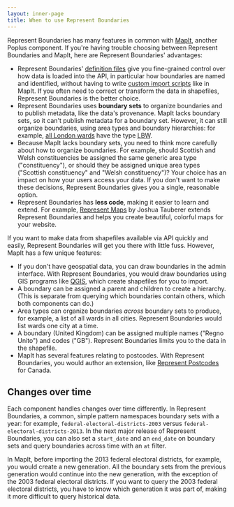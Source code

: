 ```yaml
---
layout: inner-page
title: When to use Represent Boundaries
---
```


Represent Boundaries has many features in common with [MapIt](http://mapit.poplus.org/), another Poplus component. If you're having trouble choosing between Represent Boundaries and MapIt, here are Represent Boundaries' advantages:

* Represent Boundaries' <a href="{{ site.baseurl }}/docs/import/">definition files</a> give you fine-grained control over how data is loaded into the API, in particular how boundaries are named and identified, without having to write [custom import scripts](https://github.com/mysociety/mapit/tree/master/mapit/management/commands) like in MapIt. If you often need to correct or transform the data in shapefiles, Represent Boundaries is the better choice.
* Represent Boundaries uses **boundary sets** to organize boundaries and to publish metadata, like the data's provenance. MapIt lacks boundary sets, so it can't publish metadata for a boundary set. However, it can still organize boundaries, using area types and boundary hierarchies: for example, [all London wards](http://mapit.mysociety.org/areas/LBW) have the type <abbr title="London borough ward">LBW</abbr>.
* Because MapIt lacks boundary sets, you need to think more carefully about how to organize boundaries. For example, should Scottish and Welsh constituencies be assigned the same generic area type ("constituency"), or should they be assigned unique area types ("Scottish constituency" and "Welsh constituency")? Your choice has an impact on how your users access your data. If you don't want to make these decisions, Represent Boundaries gives you a single, reasonable option.
* Represent Boundaries has **less code**, making it easier to learn and extend. For example, [Represent Maps](https://github.com/JoshData/represent-maps) by Joshua Tauberer extends Represent Boundaries and helps you create beautiful, colorful maps for your website.

If you want to make data from shapefiles available via API quickly and easily, Represent Boundaries will get you there with little fuss. However, MapIt has a few unique features:

* If you don't have geospatial data, you can draw boundaries in the admin interface. With Represent Boundaries, you would draw boundaries using GIS programs like [QGIS](http://www.qgis.org/), which create shapefiles for you to import.
* A boundary can be assigned a parent and children to create a hierarchy. (This is separate from querying which boundaries contain others, which both components can do.)
* Area types can organize boundaries *across* boundary sets to produce, for example, a list of all wards in all cities. Represent Boundaries would list wards one city at a time.
* A boundary (United Kingdom) can be assigned multiple names ("Regno Unito") and codes ("GB"). Represent Boundaries limits you to the data in the shapefile.
* MapIt has several features relating to postcodes. With Represent Boundaries, you would author an extension, like [Represent Postcodes](https://github.com/rhymeswithcycle/represent-postcodes/) for Canada.

## Changes over time

Each component handles changes over time differently. In Represent Boundaries, a common, simple pattern namespaces boundary sets with a year: for example, `federal-electoral-districts-2003` versus `federal-electoral-districts-2013`. In the next major release of Represent Boundaries, you can also set a `start_date` and an `end_date` on boundary sets and query boundaries across time with an `at` filter.

In MapIt, before importing the 2013 federal electoral districts, for example, you would create a new generation. All the boundary sets from the previous generation would continue into the new generation, with the exception of the 2003 federal electoral districts. If you want to query the 2003 federal electoral districts, you have to know which generation it was part of, making it more difficult to query historical data.
